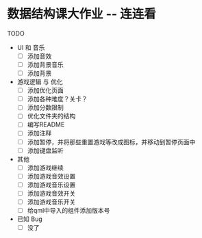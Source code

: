 # 数据结构课大作业 -- 连连看

TODO
- UI 和 音乐
    -   [ ] 添加音效
    -   [ ] 添加背景音乐
    -   [ ] 添加背景

- 游戏逻辑 与 优化
    -   [ ] 添加优化页面
    -   [ ] 添加各种难度？关卡？
    -   [ ] 添加分数限制
    -   [ ] 优化文件夹的结构
    -   [ ] 编写README
    -   [ ] 添加注释
    -   [ ] 添加暂停，并将那些重置游戏等改成图标，并移动到暂停页面中
    -   [ ] 添加键盘监听

- 其他
    -   [ ] 添加游戏继续
    -   [ ] 添加游戏音效设置
    -   [ ] 添加游戏音乐设置
    -   [ ] 添加游戏音效开关
    -   [ ] 添加游戏音乐开关
    -   [ ] 给qml中导入的组件添加版本号

- 已知 Bug
    -   [ ] 没了